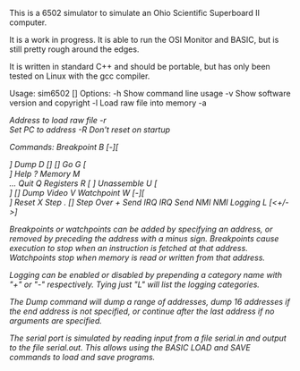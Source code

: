 This is a 6502 simulator to simulate an Ohio Scientific Superboard II
computer.

It is a work in progress. It is able to run the OSI Monitor and BASIC,
but is still pretty rough around the edges.

It is written in standard C++ and should be portable, but has only
been tested on Linux with the gcc compiler.

Usage: sim6502 [<options>]
Options:
-h                   Show command line usage
-v                   Show software version and copyright
-l <file>            Load raw file into memory
-a <address>         Address to load raw file
-r <address>         Set PC to address
-R                   Don't reset on startup

Commands:
Breakpoint   B [-][<address>]
Dump         D [<start>] [<end>]
Go           G [<address>]
Help         ?
Memory       M <address> <data> ...
Quit         Q
Registers    R [<register> <value>]
Unassemble   U [<address>] [<end>]
Dump Video   V
Watchpoint   W [-][<address>]
Reset        X
Step         . [<instructions>]
Step Over    +
Send IRQ     IRQ
Send NMI     NMI
Logging      L [<+/-><category>]

Breakpoints or watchpoints can be added by specifying an address, or
removed by preceding the address with a minus sign. Breakpoints cause
execution to stop when an instruction is fetched at that address.
Watchpoints stop when memory is read or written from that address.

Logging can be enabled or disabled by prepending a category name with
"+" or "-" respectively. Tying just "L" will list the logging
categories.

The Dump command will dump a range of addresses, dump 16 addresses if
the end address is not specified, or continue after the last address
if no arguments are specified.

The serial port is simulated by reading input from a file serial.in
and output to the file serial.out. This allows using the BASIC LOAD
and SAVE commands to load and save programs.
